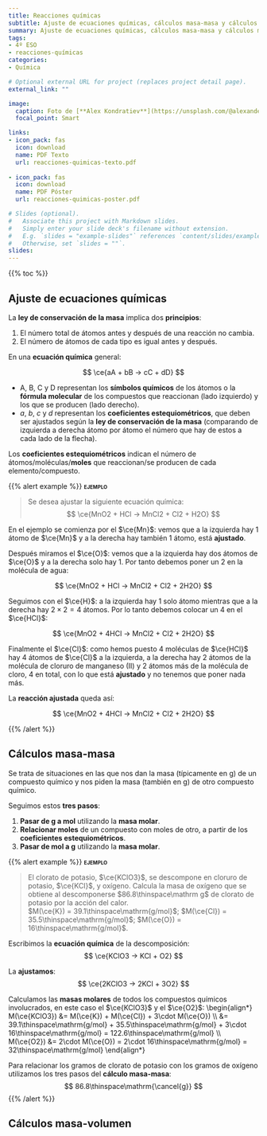 ```yaml
---
title: Reacciones químicas
subtitle: Ajuste de ecuaciones químicas, cálculos masa-masa y cálculos masa-volumen
summary: Ajuste de ecuaciones químicas, cálculos masa-masa y cálculos masa-volumen.
tags:
- 4º ESO
- reacciones-químicas
categories:
- Química

# Optional external URL for project (replaces project detail page).
external_link: ""

image:
  caption: Foto de [**Alex Kondratiev**](https://unsplash.com/@alexanderkondratiev) en [Unsplash](https://unsplash.com)
  focal_point: Smart

links:
- icon_pack: fas
  icon: download
  name: PDF Texto
  url: reacciones-quimicas-texto.pdf
  
- icon_pack: fas
  icon: download
  name: PDF Póster
  url: reacciones-quimicas-poster.pdf  

# Slides (optional).
#   Associate this project with Markdown slides.
#   Simply enter your slide deck's filename without extension.
#   E.g. `slides = "example-slides"` references `content/slides/example-slides.md`.
#   Otherwise, set `slides = ""`.
slides: 
---
```


{{% toc %}}

## Ajuste de ecuaciones químicas

La **ley de conservación de la masa** implica dos **principios**:

1. El número total de átomos antes y después de una reacción no cambia.
2. El número de átomos de cada tipo es igual antes y después.

En una **ecuación química** general:		

$$
\ce{aA + bB -> cC + dD}
$$

- A, B, C y D representan los **símbolos químicos** de los átomos o la **fórmula molecular** de los compuestos que reaccionan (lado izquierdo) y los que se producen (lado derecho).
- $a$, $b$, $c$ y $d$ representan los **coeficientes estequiométricos**, que deben ser ajustados según la **ley de conservación de la masa** (comparando de izquierda a derecha átomo por átomo el número que hay de estos a cada lado de la flecha).

Los **coeficientes estequiométricos** indican el número de átomos/moléculas/**moles** que reaccionan/se producen de cada elemento/compuesto.

{{% alert example %}}
<span style="font-variant:small-caps;">**ejemplo**</span> <br>
> Se desea ajustar la siguiente ecuación química:
$$
\ce{MnO2 + HCl -> MnCl2 + Cl2 + H2O}
$$

En el ejemplo se comienza por el $\ce{Mn}$: vemos que a la izquierda hay 1 átomo de $\ce{Mn}$ y a la derecha hay también 1 átomo, está **ajustado**.

Después miramos el $\ce{O}$: vemos que a la izquierda hay dos átomos de $\ce{O}$ y a la derecha solo hay 1. Por tanto debemos poner un 2 en la molécula de agua:

$$
\ce{MnO2 + HCl -> MnCl2 + Cl2 + 2H2O}
$$

Seguimos con el $\ce{H}$: a la izquierda hay 1 solo átomo mientras que a la derecha hay $2\times 2=4$ átomos. Por lo tanto debemos colocar un 4 en el $\ce{HCl}$:

$$
\ce{MnO2 + 4HCl -> MnCl2 + Cl2 + 2H2O}
$$

Finalmente el $\ce{Cl}$: como hemos puesto 4 moléculas de $\ce{HCl}$ hay 4 átomos de $\ce{Cl}$ a la izquierda, a la derecha hay 2 átomos de la molécula de cloruro de manganeso (II) y 2 átomos más de la molécula de cloro, 4 en total, con lo que está **ajustado** y no tenemos que poner nada más.

La **reacción ajustada** queda así:

$$
\ce{MnO2 + 4HCl -> MnCl2 + Cl2 + 2H2O}
$$

{{% /alert %}}

## Cálculos masa-masa

Se trata de situaciones en las que nos dan la masa (típicamente en g) de un compuesto químico y nos piden la masa (también en g) de otro compuesto químico.

Seguimos estos **tres pasos**:

1. **Pasar de g a mol** utilizando la **masa molar**.
2. **Relacionar moles** de un compuesto con moles de otro, a partir de los **coeficientes estequiométricos**.
3. **Pasar de mol a g** utilizando la **masa molar**.
	
{{% alert example %}}
<span style="font-variant:small-caps;">**ejemplo**</span> <br>
> El clorato de potasio, $\ce{KClO3}$, se descompone en cloruro de potasio, $\ce{KCl}$, y oxígeno. Calcula la masa de oxígeno que se obtiene al descomponerse $86.8\thinspace\mathrm g$ de clorato de potasio por la acción del calor. <br>
$M(\ce{K}) = 39.1\thinspace\mathrm{g/mol}$; $M(\ce{Cl}) = 35.5\thinspace\mathrm{g/mol}$; $M(\ce{O}) = 16\thinspace\mathrm{g/mol}$.

Escribimos la **ecuación química** de la descomposición:
$$
\ce{KClO3 -> KCl + O2}
$$

La **ajustamos**:
$$
\ce{2KClO3 -> 2KCl + 3O2}
$$

Calculamos las **masas molares** de todos los compuestos químicos involucrados, en este caso el $\ce{KClO3}$ y el $\ce{O2}$:
\begin{align*}
	M(\ce{KClO3}) &= M(\ce{K}) + M(\ce{Cl}) + 3\cdot M(\ce{O}) \\\\
	&= 39.1\thinspace\mathrm{g/mol} + 35.5\thinspace\mathrm{g/mol} + 3\cdot 16\thinspace\mathrm{g/mol} = 122.6\thinspace\mathrm{g/mol} \\\\
	M(\ce{O2}) &= 2\cdot M(\ce{O}) = 2\cdot 16\thinspace\mathrm{g/mol} = 32\thinspace\mathrm{g/mol}
\end{align*}			

Para relacionar los gramos de clorato de potasio con los gramos de oxígeno utilizamos los tres pasos del **cálculo masa-masa**:
$$
86.8\thinspace\mathrm{\cancel{g}}
$$
{{% /alert %}}	

## Cálculos masa-volumen
